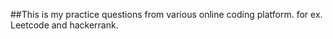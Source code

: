 ##This is my practice questions from various online coding platform. for ex. Leetcode and hackerrank.
